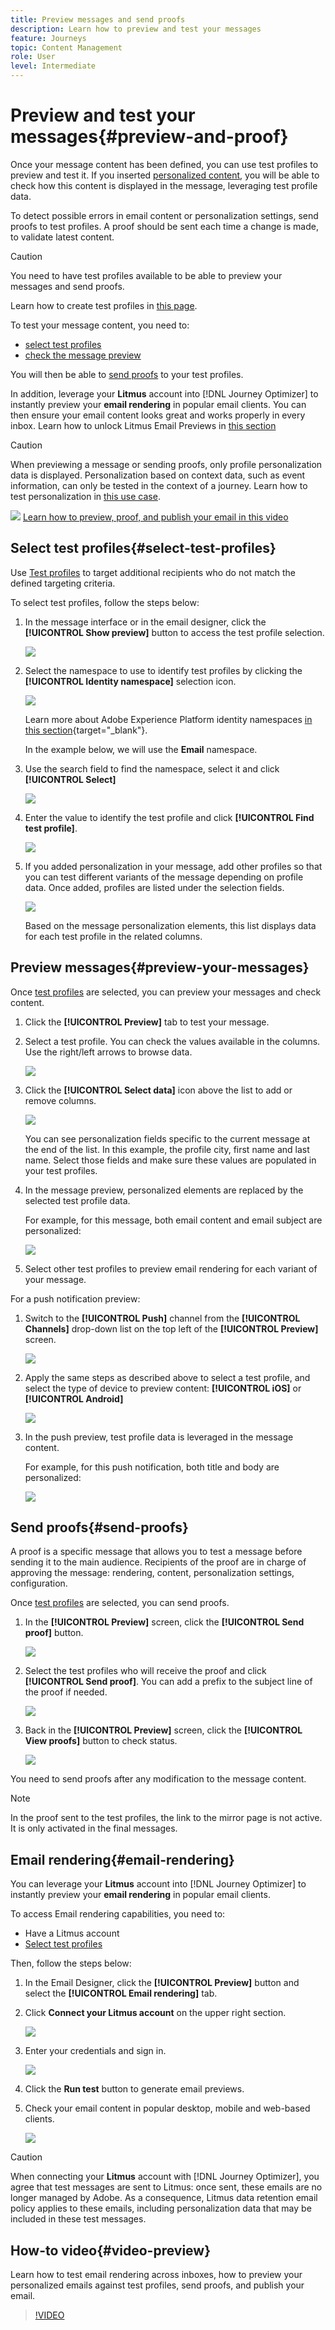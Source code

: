 ```yaml
---
title: Preview messages and send proofs
description: Learn how to preview and test your messages
feature: Journeys
topic: Content Management
role: User
level: Intermediate
---
```

# Preview and test your messages{#preview-and-proof}

Once your message content has been defined, you can use test profiles to preview and test it. If you inserted [personalized content](personalization/personalize.md), you will be able to check how this content is displayed in the message, leveraging test profile data.

To detect possible errors in email content or personalization settings, send proofs to test profiles. A proof should be sent each time a change is made, to validate latest content. 

>[!CAUTION]
>
>You need to have test profiles available to be able to preview your messages and send proofs. 
>
>Learn how to create test profiles in [this page](building-journeys/creating-test-profiles.md). 

To test your message content, you need to:

* [select test profiles](#select-test-profiles)
* [check the message preview](#preview-your-messages)

You will then be able to [send proofs](#send-proofs) to your test profiles.

In addition, leverage your **Litmus** account into [!DNL Journey Optimizer] to instantly preview your **email rendering** in popular email clients. You can then ensure your email content looks great and works properly in every inbox. Learn how to unlock Litmus Email Previews in [this section](#email-rendering)

>[!CAUTION]
>
>When previewing a message or sending proofs, only profile personalization data is displayed. Personalization based on context data, such as event information, can only be tested in the context of a journey. Learn how to test personalization in [this use case](personalization/personalization-use-case.md).

![](assets/do-not-localize/how-to-video.png) [Learn how to preview, proof, and publish your email in this video](#video-preview)

## Select test profiles{#select-test-profiles}

Use [Test profiles](building-journeys/creating-test-profiles.md) to target additional recipients who do not match the defined targeting criteria.

To select test profiles, follow the steps below: 

1. In the message interface or in the email designer, click the **[!UICONTROL Show preview]** button to access the test profile selection.

    ![](assets/email-preview-button.png)

1. Select the namespace to use to identify test profiles by clicking the **[!UICONTROL Identity namespace]** selection icon. 

    ![](assets/previewselect-namespace.png)

    Learn more about Adobe Experience Platform identity namespaces [in this section](get-started-identity.md){target="_blank"}.
    
    In the example below, we will use the **Email** namespace.

1. Use the search field to find the namespace, select it and click **[!UICONTROL Select]** 

    ![](assets/preview-email-namespace.png)

1. Enter the value to identify the test profile and click **[!UICONTROL Find test profile]**.

    ![](assets/preview-identity-value.png)

1. If you added personalization in your message, add other profiles so that you can test different variants of the message depending on profile data. Once added, profiles are listed under the selection fields.

    ![](assets/preview-profile-list.png)

    Based on the message personalization elements, this list displays data for each test profile in the related columns.

## Preview messages{#preview-your-messages}

Once [test profiles](#select-test-profiles) are selected, you can preview your messages and check content.

1. Click the **[!UICONTROL Preview]** tab to test your message. 

1. Select a test profile. You can check the values available in the columns. Use the right/left arrows to browse data.

    ![](assets/preview-tab-select-profile.png)

1. Click the **[!UICONTROL Select data]** icon above the list to add or remove columns.

    ![](assets/preview-select-data.png)
    
    You can see personalization fields specific to the current message at the end of the list. In this example, the profile city, first name and last name. Select those fields and make sure these values are populated in your test profiles.

1. In the message preview, personalized elements are replaced by the selected test profile data.

    For example, for this message, both email content and email subject are personalized:

    ![](assets/preview-test-profile.png)

1. Select other test profiles to preview email rendering for each variant of your message.

For a push notification preview:

1. Switch to the **[!UICONTROL Push]** channel from the **[!UICONTROL Channels]** drop-down list on the top left of the **[!UICONTROL Preview]** screen.

    ![](assets/preview-select-channel.png)

1. Apply the same steps as described above to select a test profile, and select the type of device to preview content: **[!UICONTROL iOS]** or **[!UICONTROL Android]**

    ![](assets/preview-iOS.png)

1. In the push preview, test profile data is leveraged in the message content.

    For example, for this push notification, both title and body are personalized:

    ![](assets/preview-android.png)

## Send proofs{#send-proofs}

A proof is a specific message that allows you to test a message before sending it to the main audience. Recipients of the proof are in charge of approving the message: rendering, content, personalization settings, configuration.

Once [test profiles](#select-test-profiles) are selected, you can send proofs.

1. In the **[!UICONTROL Preview]** screen, click the **[!UICONTROL Send proof]** button.

    ![](assets/send-proof-button.png)

1. Select the test profiles who will receive the proof and click **[!UICONTROL Send proof]**. You can add a prefix to the subject line of the proof if needed.

    ![](assets/send-proof-select.png)

1. Back in the  **[!UICONTROL Preview]** screen, click the  **[!UICONTROL View proofs]** button to check status.

    ![](assets/send-proof-view.png)

You need to send proofs after any modification to the message content.

>[!NOTE]
>
> In the proof sent to the test profiles, the link to the mirror page is not active. It is only activated in the final messages.

## Email rendering{#email-rendering}

You can leverage your **Litmus** account into [!DNL Journey Optimizer] to instantly preview your **email rendering** in popular email clients.

To access Email rendering capabilities, you need to:

* Have a Litmus account
* [Select test profiles](#select-test-profiles)

Then, follow the steps below:

1. In the Email Designer, click the **[!UICONTROL Preview]** button and select the **[!UICONTROL Email rendering]** tab.

1. Click **Connect your Litmus account** on the upper right section.

    ![](assets/email-rendering-litmus.png)

1. Enter your credentials and sign in.

    ![](assets/email-rendering-credentials.png)

1. Click the **Run test** button to generate email previews.

1. Check your email content in popular desktop, mobile and web-based clients.

    ![](assets/email-rendering-previews.png)

>[!CAUTION]
>
>When connecting your **Litmus** account with [!DNL Journey Optimizer], you agree that test messages are sent to Litmus: once sent, these emails are no longer managed by Adobe. As a consequence, Litmus data retention email policy applies to these emails, including personalization data that may be included in these test messages.

## How-to video{#video-preview}

Learn how to test email rendering across inboxes, how to preview your personalized emails against test profiles, send proofs, and publish your email.

>[!VIDEO](https://video.tv.adobe.com/v/334239?quality=12)
